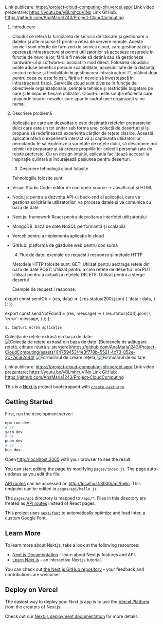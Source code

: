 Link publicare: https://project-cloud-computing-phi.vercel.app/
Link video prezentare: https://youtu.be/yBLmhcuViNo
Link GitHub: https://github.com/AnaMaria1243/Project-CloudComputing


1.	Introducere

	Cloudul se referă la furnizarea de servicii de stocare și gestionare a datelor și alte resurse IT printr-o rețea de servere remote. Aceste servicii sunt oferite de furnizori de servicii cloud, care gestionează și operează infrastructura și permit utilizatorilor să acceseze resursele în funcție de nevoile lor, fără a fi nevoie să dețină sau să gestioneze hardware-ul și software-ul asociat în mod direct. Folosirea cloudului poate aduce beneficii precum scalabilitate, accesibilitate de la distanță, costuri reduse și flexibilitate în gestionarea infrastructurii IT, plătind doar pentru ceea ce este  folosit, fără a fi nevoie să investească în infrastructură fizică. Serviciile cloud sunt diverse în funcție de obiectivele organizaționale, cerințele tehnice și restricțiile bugetare pe care și le impune fiecare utilizator. Cloud-ul este soluția eficientă care răspunde  tuturor nevoilor care apar în cadrul unei organizații și nu numai.

2.  Descriere problemă

	Aplicația pe care am dezvoltat-o este destinată rețetelor preparatelor dulci care este un tot unitar sub forma unei colecții de deserturi și își propune să redefinească experiența cărților de rețete clasice. Această aplicație oferă o experiență interactivă și captivantă utilizatorilor, permitându-le să exploreze o varietate de rețete dulci, să descopere noi tehnici de preparare și să creeze propriile lor colecții personalizate de rețete preferate. Cu un design intuitiv, aplicația facilitează accesul la inspirație culinară și încurajează pasiunea pentru deserturi.

	3. Descriere tehnologii cloud folosite

	Tehnologiile folosite sunt:
-	Visual Studio Code: editor de cod open-source -> JavaScript și HTML
-	Node.js: pentru a dezvolta API-ul back-end al aplicației, care va gestiona solicitările utilizatorilor, va procesa datele și va comunica cu baza de date
-	Next.js: framework React pentru dezvoltarea interfeței utilizatorului
-	MongoDB:  bază de date NoSQL performantă și scalabilă
-	Vercel: pentru a implementa aplicația în cloud 
-	GitHub: platformă de găzduire web pentru cod sursă

	4. Flux de date: exemple de request / response și metode HTTP

	Metodele HTTP folosite sunt: 
GET: Utilizat pentru aextrage retele din baza de date
POST: Utilizat pentru a crea rețete de deserturi noi
PUT: Utilizat pentru a actualiza rețetele
DELETE: Utilizat pentru a șterge desertul

	Exemple de request / response:

export const sendOk = (res, data) => {
    res.status(200).json(
        {
            'data': data,
        }
    );
};

export const sendNotFound = (res, message) => {
    res.status(404).json(
        {
            'error': message,
        }
    );
};

	5. Capturi ecran aplicație 
Colecția de rețete extrasă din baza de date:
![Colecția de rețete extrasă din baza de date](https://github.com/AnaMaria1243/Project-CloudComputing/assets/114759453/97e21662-3c03-49d9-b091-a0dea2d7aa64)
![Butoanele de adăugare rețetă, editare rețetă și ștergere](https://github.com/AnaMaria1243/Project-CloudComputing/assets/114759453/4e3f778b-5521-4c73-852e-2c77e592c44f
![Formularul de creare rețetă,](https://github.com/AnaMaria1243/Project-CloudComputing/assets/114759453/2d8700fb-f13b-45f8-bc4b-fd7c8828bc20)
![Formularul de editare](https://github.com/AnaMaria1243/Project-CloudComputing/assets/114759453/05dac0ce-7729-4719-84c0-5e8a55ce720c)



Link publicare: https://project-cloud-computing-phi.vercel.app/
Link video prezentare: https://youtu.be/yBLmhcuViNo
Link GitHub: https://github.com/AnaMaria1243/Project-CloudComputing




This is a [Next.js](https://nextjs.org/) project bootstrapped with [`create-next-app`](https://github.com/vercel/next.js/tree/canary/packages/create-next-app).

## Getting Started

First, run the development server:

```bash
npm run dev
# or
yarn dev
# or
pnpm dev
# or
bun dev
```

Open [http://localhost:3000](http://localhost:3000) with your browser to see the result.

You can start editing the page by modifying `pages/index.js`. The page auto-updates as you edit the file.

[API routes](https://nextjs.org/docs/api-routes/introduction) can be accessed on [http://localhost:3000/api/hello](http://localhost:3000/api/hello). This endpoint can be edited in `pages/api/hello.js`.

The `pages/api` directory is mapped to `/api/*`. Files in this directory are treated as [API routes](https://nextjs.org/docs/api-routes/introduction) instead of React pages.

This project uses [`next/font`](https://nextjs.org/docs/basic-features/font-optimization) to automatically optimize and load Inter, a custom Google Font.

## Learn More

To learn more about Next.js, take a look at the following resources:

- [Next.js Documentation](https://nextjs.org/docs) - learn about Next.js features and API.
- [Learn Next.js](https://nextjs.org/learn) - an interactive Next.js tutorial.

You can check out [the Next.js GitHub repository](https://github.com/vercel/next.js/) - your feedback and contributions are welcome!

## Deploy on Vercel

The easiest way to deploy your Next.js app is to use the [Vercel Platform](https://vercel.com/new?utm_medium=default-template&filter=next.js&utm_source=create-next-app&utm_campaign=create-next-app-readme) from the creators of Next.js.

Check out our [Next.js deployment documentation](https://nextjs.org/docs/deployment) for more details.
